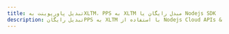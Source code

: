 ---title: تبدیل پاورپوینت بهXLTM، PPS به XLTM مبدل رایگان یا Nodejs SDKdescription: تبدیل رایگانPPS به XLTM با استفاده از Nodejs Cloud APIs & SDK. همچنین اسناد Microsoft PowerPoint را در Cloud ایجاد، ویرایش و رندر کنید.---